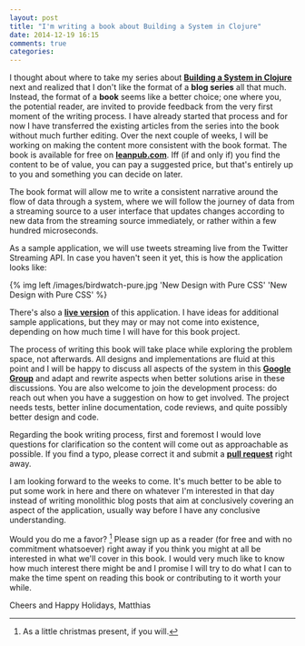 ```yaml
---
layout: post
title: "I'm writing a book about Building a System in Clojure"
date: 2014-12-19 16:15
comments: true
categories: 
---
```

I thought about where to take my series about **[Building a System in Clojure](http://matthiasnehlsen.com/blog/2014/09/24/Building-Systems-in-Clojure-1/)** next and realized that I don't like the format of a **blog series** all that much. Instead, the format of a **book** seems like a better choice; one where you, the potential reader, are invited to provide feedback from the very first moment of the writing process. I have already started that process and for now I have transferred the existing articles from the series into the book without much further editing. Over the next couple of weeks, I will be working on making the content more consistent with the book format. The book is available for free on **[leanpub.com](https://leanpub.com/building-a-system-in-clojure)**. Iff (if and only if) you find the content to be of value, you can pay a suggested price, but that's entirely up to you and something you can decide on later.

<!-- more -->

The book format will allow me to write a consistent narrative around the flow of data through a system, where we will follow the journey of data from a streaming source to a user interface that updates changes according to new data from the streaming source immediately, or rather within a few hundred microseconds.

As a sample application, we will use tweets streaming live from the Twitter Streaming API. In case you haven't seen it yet, this is how the application looks like:

{% img left /images/birdwatch-pure.jpg 'New Design with Pure CSS' 'New Design with Pure CSS' %}

There's also a **[live version](http://birdwatch2.matthiasnehlsen.com/)** of this application. I have ideas for additional sample applications, but they may or may not come into existence, depending on how much time I will have for this book project.

The process of writing this book will take place while exploring the problem space, not afterwards. All designs and implementations are fluid at this point and I will be happy to discuss all aspects of the system in this **[Google Group](https://groups.google.com/forum/#!forum/building-a-system-in-clojure/)** and adapt and rewrite aspects when better solutions arise in these discussions. You are also welcome to join the development process: do reach out when you have a suggestion on how to get involved. The project needs tests, better inline documentation, code reviews, and quite possibly better design and code. 

Regarding the book writing process, first and foremost I would love questions for clarification so the content will come out as approachable as possible. If you find a typo, please correct it and submit a **[pull request](https://github.com/matthiasn/clojure-system-book)** right away.

I am looking forward to the weeks to come. It's much better to be able to put some work in here and there on whatever I'm interested in that day instead of writing monolithic blog posts that aim at conclusively covering an aspect of the application, usually way before I have any conclusive understanding.

Would you do me a favor? [^1] Please sign up as a reader (for free and with no commitment whatsoever) right away if you think you might at all be interested in what we'll cover in this book. I would very much like to know how much interest there might be and I promise I will try to do what I can to make the time spent on reading this book or contributing to it worth your while.

Cheers and Happy Holidays,
Matthias

[^1]: As a little christmas present, if you will.